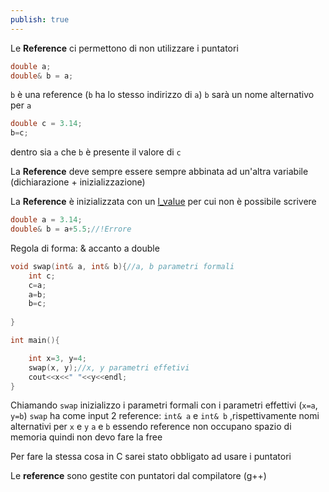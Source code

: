 ```yaml
---
publish: true
---
```


Le **Reference** ci permettono di non utilizzare i puntatori
```c++
double a;
double& b = a;
```
`b` è una reference (`b` ha lo stesso indirizzo di `a`)
`b` sarà un nome alternativo per `a` 

```c++
double c = 3.14;
b=c;
```
dentro sia `a` che `b` è presente il valore di `c`

La **Reference** deve sempre essere sempre abbinata ad un'altra variabile (dichiarazione + inizializzazione)

La **Reference** è inizializzata con un [l_value](https://www.oreilly.com/library/view/c-in-a/059600298X/ch03s01.html#:~:text=An%20rvalue%20is%20an%20expression,any%20storage%20associated%20with%20it.) per cui non è possibile scrivere
```c++
double a = 3.14;
double& b = a+5.5;//!Errore
```

Regola di forma: & accanto a double

```c++
void swap(int& a, int& b){//a, b parametri formali
	int c;
	c=a;
	a=b;
	b=c;
	
}

int main(){

	int x=3, y=4;
	swap(x, y);//x, y parametri effetivi
	cout<<x<<" "<<y<<endl;
}
```

Chiamando `swap` inizializzo i parametri formali con i parametri effettivi (`x=a`, `y=b`)
`swap` ha come input 2 reference: `int& a` e `int& b` ,rispettivamente nomi alternativi per `x` e `y`
`a` e `b` essendo reference non occupano spazio di memoria quindi non devo fare la free

Per fare la stessa cosa in C sarei stato obbligato ad usare i puntatori

Le **reference** sono gestite con puntatori dal compilatore (g++)
